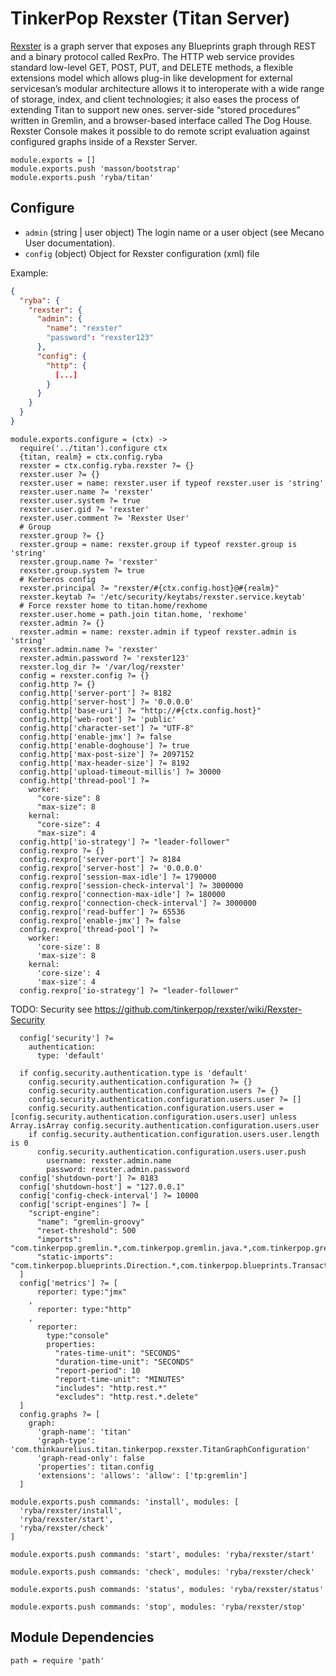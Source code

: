 
# TinkerPop Rexster (Titan Server)
[Rexster](https://github.com/tinkerpop/rexster/wiki) is a graph server that exposes any Blueprints graph through REST and a binary protocol called RexPro.
The HTTP web service provides standard low-level GET, POST, PUT, and DELETE methods, a flexible extensions model which allows plug-in like development for external servicesan’s modular architecture allows it to interoperate with a wide range of storage, index, and client technologies; it also eases the process of extending Titan to support new ones.
server-side “stored procedures” written in Gremlin, and a browser-based interface called The Dog House. Rexster Console makes it possible to do remote script evaluation against configured graphs inside of a Rexster Server.

    module.exports = []
    module.exports.push 'masson/bootstrap'
    module.exports.push 'ryba/titan'

## Configure

*   `admin` (string | user object)
    The login name or a user object (see Mecano User documentation).
*   `config` (object)
    Object for Rexster configuration (xml) file

Example:

```json
{
  "ryba": {
    "rexster": {
      "admin": {
        "name": "rexster"
        "password": "rexster123"
      },
      "config": {
        "http": {
          [...]
        }
      }
    }
  }
}
```

    module.exports.configure = (ctx) ->
      require('../titan').configure ctx
      {titan, realm} = ctx.config.ryba
      rexster = ctx.config.ryba.rexster ?= {}
      rexster.user ?= {}
      rexster.user = name: rexster.user if typeof rexster.user is 'string'
      rexster.user.name ?= 'rexster'
      rexster.user.system ?= true
      rexster.user.gid ?= 'rexster'
      rexster.user.comment ?= 'Rexster User'
      # Group
      rexster.group ?= {}
      rexster.group = name: rexster.group if typeof rexster.group is 'string'
      rexster.group.name ?= 'rexster'
      rexster.group.system ?= true
      # Kerberos config
      rexster.principal ?= "rexster/#{ctx.config.host}@#{realm}"
      rexster.keytab ?= '/etc/security/keytabs/rexster.service.keytab'
      # Force rexster home to titan.home/rexhome
      rexster.user.home = path.join titan.home, 'rexhome'
      rexster.admin ?= {}
      rexster.admin = name: rexster.admin if typeof rexster.admin is 'string'
      rexster.admin.name ?= 'rexster'
      rexster.admin.password ?= 'rexster123'
      rexster.log_dir ?= '/var/log/rexster'
      config = rexster.config ?= {}
      config.http ?= {}
      config.http['server-port'] ?= 8182
      config.http['server-host'] ?= '0.0.0.0'
      config.http['base-uri'] ?= "http://#{ctx.config.host}"
      config.http['web-root'] ?= 'public'
      config.http['character-set'] ?= "UTF-8"
      config.http['enable-jmx'] ?= false
      config.http['enable-doghouse'] ?= true
      config.http['max-post-size'] ?= 2097152
      config.http['max-header-size'] ?= 8192
      config.http['upload-timeout-millis'] ?= 30000
      config.http['thread-pool'] ?=
        worker:
          "core-size": 8
          "max-size": 8
        kernal:
          "core-size": 4
          "max-size": 4
      config.http['io-strategy'] ?= "leader-follower"
      config.rexpro ?= {}
      config.rexpro['server-port'] ?= 8184
      config.rexpro['server-host'] ?= '0.0.0.0'
      config.rexpro['session-max-idle'] ?= 1790000
      config.rexpro['session-check-interval'] ?= 3000000
      config.rexpro['connection-max-idle'] ?= 180000
      config.rexpro['connection-check-interval'] ?= 3000000
      config.rexpro['read-buffer'] ?= 65536
      config.rexpro['enable-jmx'] ?= false
      config.rexpro['thread-pool'] ?=
        worker:
          'core-size': 8
          'max-size': 8
        kernal:
          'core-size': 4
          'max-size': 4
      config.rexpro['io-strategy'] ?= "leader-follower"

TODO: Security see https://github.com/tinkerpop/rexster/wiki/Rexster-Security

      config['security'] ?=
        authentication:
          type: 'default'

      if config.security.authentication.type is 'default'
        config.security.authentication.configuration ?= {}
        config.security.authentication.configuration.users ?= {}
        config.security.authentication.configuration.users.user ?= []
        config.security.authentication.configuration.users.user = [config.security.authentication.configuration.users.user] unless Array.isArray config.security.authentication.configuration.users.user
        if config.security.authentication.configuration.users.user.length is 0
          config.security.authentication.configuration.users.user.push
            username: rexster.admin.name
            password: rexster.admin.password
      config['shutdown-port'] ?= 8183
      config['shutdown-host'] = "127.0.0.1"
      config['config-check-interval'] ?= 10000
      config['script-engines'] ?= [
        "script-engine":
          "name": "gremlin-groovy"
          "reset-threshold": 500
          "imports": "com.tinkerpop.gremlin.*,com.tinkerpop.gremlin.java.*,com.tinkerpop.gremlin.pipes.filter.*,com.tinkerpop.gremlin.pipes.sideeffect.*,com.tinkerpop.gremlin.pipes.transform.*,com.tinkerpop.blueprints.*,com.tinkerpop.blueprints.impls.*,com.tinkerpop.blueprints.impls.tg.*,com.tinkerpop.blueprints.impls.neo4j.*,com.tinkerpop.blueprints.impls.neo4j.batch.*,com.tinkerpop.blueprints.impls.neo4j2.*,com.tinkerpop.blueprints.impls.neo4j2.batch.*,com.tinkerpop.blueprints.impls.orient.*,com.tinkerpop.blueprints.impls.orient.batch.*,com.tinkerpop.blueprints.impls.dex.*,com.tinkerpop.blueprints.impls.rexster.*,com.tinkerpop.blueprints.impls.sail.*,com.tinkerpop.blueprints.impls.sail.impls.*,com.tinkerpop.blueprints.util.*,com.tinkerpop.blueprints.util.io.*,com.tinkerpop.blueprints.util.io.gml.*,com.tinkerpop.blueprints.util.io.graphml.*,com.tinkerpop.blueprints.util.io.graphson.*,com.tinkerpop.blueprints.util.wrappers.*,com.tinkerpop.blueprints.util.wrappers.batch.*,com.tinkerpop.blueprints.util.wrappers.batch.cache.*,com.tinkerpop.blueprints.util.wrappers.event.*,com.tinkerpop.blueprints.util.wrappers.event.listener.*,com.tinkerpop.blueprints.util.wrappers.id.*,com.tinkerpop.blueprints.util.wrappers.partition.*,com.tinkerpop.blueprints.util.wrappers.readonly.*,com.tinkerpop.blueprints.oupls.sail.*,com.tinkerpop.blueprints.oupls.sail.pg.*,com.tinkerpop.blueprints.oupls.jung.*,com.tinkerpop.pipes.*,com.tinkerpop.pipes.branch.*,com.tinkerpop.pipes.filter.*,com.tinkerpop.pipes.sideeffect.*,com.tinkerpop.pipes.transform.*,com.tinkerpop.pipes.util.*,com.tinkerpop.pipes.util.iterators.*,com.tinkerpop.pipes.util.structures.*,org.apache.commons.configuration.*,com.thinkaurelius.titan.core.*,com.thinkaurelius.titan.core.attribute.*,com.thinkaurelius.titan.core.log.*,com.thinkaurelius.titan.core.olap.*,com.thinkaurelius.titan.core.schema.*,com.thinkaurelius.titan.core.util.*,com.thinkaurelius.titan.example.*,org.apache.commons.configuration.*,com.tinkerpop.gremlin.Tokens.T,com.tinkerpop.gremlin.groovy.*",
          "static-imports": "com.tinkerpop.blueprints.Direction.*,com.tinkerpop.blueprints.TransactionalGraph$Conclusion.*,com.tinkerpop.blueprints.Compare.*,com.thinkaurelius.titan.core.attribute.Geo.*,com.thinkaurelius.titan.core.attribute.Text.*,com.thinkaurelius.titan.core.Cardinality.*,com.thinkaurelius.titan.core.Multiplicity.*,com.tinkerpop.blueprints.Query$Compare.*"
      ]
      config['metrics'] ?= [
          reporter: type:"jmx"
        ,
          reporter: type:"http"
        ,
          reporter:
            type:"console"
            properties:
              "rates-time-unit": "SECONDS"
              "duration-time-unit": "SECONDS"
              "report-period": 10
              "report-time-unit": "MINUTES"
              "includes": "http.rest.*"
              "excludes": "http.rest.*.delete"
      ]
      config.graphs ?= [
        graph:
          'graph-name': 'titan'
          'graph-type': 'com.thinkaurelius.titan.tinkerpop.rexster.TitanGraphConfiguration'
          'graph-read-only': false
          'properties': titan.config
          'extensions': 'allows': 'allow': ['tp:gremlin']
      ]

    module.exports.push commands: 'install', modules: [
      'ryba/rexster/install',
      'ryba/rexster/start',
      'ryba/rexster/check'
    ]

    module.exports.push commands: 'start', modules: 'ryba/rexster/start'

    module.exports.push commands: 'check', modules: 'ryba/rexster/check'

    module.exports.push commands: 'status', modules: 'ryba/rexster/status'

    module.exports.push commands: 'stop', modules: 'ryba/rexster/stop'

## Module Dependencies

    path = require 'path'

